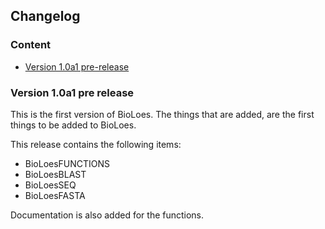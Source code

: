 ## Changelog
### Content
* [Version 1.0a1 pre-release](#Version-1.0a1-pre-release)

### Version 1.0a1 pre release
This is the first version of BioLoes. The things that are added, are the first things
to be added to BioLoes.
  
This release contains the following items:
* BioLoesFUNCTIONS
* BioLoesBLAST
* BioLoesSEQ
* BioLoesFASTA

Documentation is also added for the functions.
